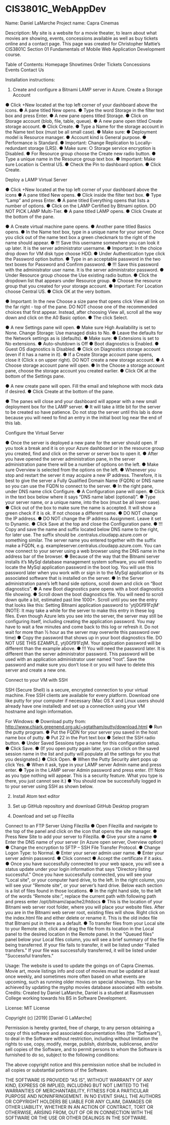 # CIS3801C_WebAppDev
Name: Daniel LaMarche
Project name: Capra Cinemas

Description: My site is a website for a movie theater, to learn about what movies are showing, events, concessions available as well as buy tickets online and a contact page. This page was created for Christopher Mattie’s CIS3801C Section 01 Fundamentals of Mobile Web Application Development course.

Table of Contents: 
Homepage
Showtimes
Order Tickets
Concessions
Events
Contact Us

Installation instructions:

1. Create and configure a Bitnami LAMP server in Azure.
Create a Storage Account

●	Click +New located at the top left corner of your dashboard above the icons.
●	A pane titled New opens.
●	Type the word Storage in the filter text box and press Enter.
●	A new pane opens titled Storage.
●	Click on Storage account (blob, file, table, queue).
●	A new pane open titled Create storage account.
●	Click Create.
●	Type a Name for the storage account in the Name text box (must be all small case).
●	Make sure:
●	Deployment model is Resource manager.
●	Account kind is General purpose.
●	Performance is Standard.
●	Important: Change Replication to Locally-redundant storage (LRS).
●	Make sure:
○	Storage service encryption is Disabled.
●	For Resource group choose the Create new radio button.
●	Type a unique name in the Resource group text box.
●	Important: Make sure Location is Central US.
●	Check the Pin to dashboard option.
●	Click Create.

Deploy a LAMP Virtual Server

●	Click +New located at the top left corner of your dashboard above the icons
●	A pane titled New opens.
●	Click inside the filter text box.
●	Type “Lamp” and press Enter.
●	A pane titled Everything opens that lists a number of options.
●	Click on the LAMP Certified by Bitnami option. DO NOT PICK LAMP Multi-Tier.
●	A pane titled LAMP opens.
●	Click Create at the bottom of the pane.

●	A Create virtual machine pane opens.
●	Another pane titled Basics opens.
●	In the Name text box, type in a unique name for your server. Once you click out of the name text box a green checkmark to the right of the name should appear. 
●	!!! Save this username somewhere you can look it up later. It is the server administrator username.
●	Important: In the choice drop down for VM disk type choose HDD.
●	Under Authentication type click the Password option button.
●	Type in an acceptable password in the two text boxes for Password and Confirm password.
●	!!! Save this password with the administrator user name. It is the server administrator password. 
●	Under Resource group choose the Use existing radio button.
●	Click the dropdown list that appears under Resource group.
●	Choose the resource group that you created for your storage account.
●	Important: For Location choose Central US.
●	Click OK at the very bottom.

●	Important: In the new Choose a size pane that opens click View all link on the far right - top of the pane. DO NOT choose one of the recommended choices that first appear. Instead, after choosing View all, scroll all the way down and click on the A0 Basic option.
●	The click Select.

●	A new Settings pane will open.
●	Make sure High Availability is set to None.
Change Storage: Use managed disks to No.
●	Leave the defaults for the Network settings as is (defaults).
●	Make sure:
●	Extensions is set to No extensions.
●	Auto-shutdown is Off
●	Boot diagnostics is Enabled.
●	Guest OS diagnostics is Disabled.
●	Click on Diagnostics storage account (even if it has a name in it).
●	If a Create Storage account pane opens, close it (Click x on upper right). DO NOT create a new storage account.
●	A Choose storage account pane will open.
●	In the Choose a storage account pane, choose the storage account you created earlier.
●	Click OK at the bottom of the Settings pane.

●	A new create pane will open. Fill the email and telephone with mock data if desired.
●	Click Create at the bottom of the pane.

●	The panes will close and your dashboard will appear with a new small deployment box for the LAMP server.
●	It will take a little bit for the server to be created so have patience. Do not stop the server until this lab is done because you will need to find an entry in the initial boot log near the end of this lab.

Configure the Virtual Server

●	Once the server is deployed a new pane for the server should open. If you took a break and it is on your Azure dashboard or in the resource group you created, find and click on the server or server box to open it.
●	After you have opened the server administration pane, in the server administration pane there will be a number of options on the left.
●	Make sure Overview is selected from the options on the left.
●	Whenever you stop and restart the server it may acquire a new IP address. Therefore, it is best to give the server a Fully Qualified Domain Name (FQDN) or DNS name so you can use the FQDN to connect to the server.
●	In the right pane, under DNS name click Configure.
●	A Configuration pane will open.
●	Click in the text box below where it says “DNS name label (optional)”. 
●	Type your server name, or a unique name, into the box (must be all lower case).
●	Click out of the box to make sure the name is accepted. It will show a green check if it is ok. If not choose a different name.
●	DO NOT change the IP address.
●	DO NOT change the IP address Assignment. Leave it set to Dynamic.
●	Click Save at the top and close the Configuration pane.
●	!!! Copy and save the name and suffix located below DNS name to the right, for later use. The suffix should be .centralus.cloudapp.azure.com or something similar. The server name you entered together with the suffix make a FQDN, e.g. exampleserver.centralus.cloudapp.azure.com. You can now connect to your server using a web browser using the DNS name in the address bar of the browser. 
●	Because of the way that the Bitnami server installs it’s MySql database management system software, you will need to locate the MySql application password in the boot log. You will use this password later when you work with or sign in to the MySql application or its associated software that is installed on the server.
●	In the Server administration pane’s left hand side options, scroll down and click on “Boot diagnostics”.
●	A new Boot diagnostics pane opens with a boot diagnostics file showing.
●	Scroll down the boot diagnostics file. You will need to scroll down quite a bit, estimated past line 1000+. Scroll until you see the entry that looks like this: 
Setting Bitnami application password to 'ytj0Gf91FzjM'
(NOTE: It may take a while for the server to make this entry in these log files. Even though Azure lets you see into the server, the server may still be configuring itself, including creating the application password. You may have to wait a few minutes and come back to this log or refresh it. Do not wait for more than ½ hour as the server may overwrite this password over time)
●	Copy the password that shows up in your boot diagnostics file. DO NOT USE THIS EZAMPLE, ytj0Gf91FzjM. Your application password will be different than the example above. 
●	!!! You will need the password later. It is different than the server administrator password. This password will be used with an application administrator user named “root”. Save the password and make sure you don’t lose it or you will have to delete this server and create a new one.

Connect to your VM with SSH

SSH (Secure Shell) is a secure, encrypted connection to your virtual machine. Free SSH clients are available for every platform. Download one like putty for your computer if necessary (Mac OS X and Linux users should already have one installed) and set up a connection using your VM hostname and login information. 

For Windows:
●	Download putty from: http://www.chiark.greenend.org.uk/~sgtatham/putty/download.html 
●	Run the putty program.
●	Put the FQDN for your server you saved in the host name box of putty.
●	Put 22 in the Port text box
●	Select the SSH radio button.
●	Under Saved Sessions type a name for this configuration setup.
●	Click Save. 
●	(If you open putty again later, you can click on the saved session name in the list and putty will populate all the settings for you that you designated.)
●	Click Open.
●	When the Putty Security alert pops up click Yes.
●	When it ask, type in your LAMP server Admin name and press enter.
●	Type in the LAMP server Admin password and press enter. (!!! Note as you type nothing will appear. This is a security feature. What you type is there, you just cannot see it.)
●	You should now be successfully logged in to your server using SSH as shown below.

2. Install Atom text editor

3. Set up GitHub repository and download GitHub Desktop program

4. Download and set up Filezilla

Connect to an FTP Server Using Filezilla
● Open Filezilla and navigate to the top of the panel and click on the icon that opens the site manager.
● Press New Site to add your server to Filezilla. 
● Give your site a name 
● Enter the DNS name of your server (in Azure open server, Overview option) 
● Change the encryption to SFTP – SSH File Transfer Protocol. 
● Change Logon Type: to Normal. 
● Enter your server admin user name. 
● Enter your server admin password. 
● Click connect
● Accept the certificate if it asks.
● Once you have successfully connected to your web space, you will see a status update under your login information that says "Directory listing successful." Once you have successfully connected, you will see your "Local site", or your computer hard drive, to the left. In the right column, you will see your "Remote site", or your server’s hard drive. Below each section is a list of files found in those locations.
● In the right hand side, to the left of the words “Remote site:”, replace the current path with following path and press enter  /opt/bitnami/apache2/htdocs
● This is the location of your Bitnami web server root folder,  where you will place your website files.
After you are in the Bitnami web server root, existing files will show. Right click on the index.html file and either delete or rename it. This is the old index file that Bitnami put in there as a default.
● To transfer files from your Local site to your Remote site, click and drag the file from its location in the Local panel to the desired location in the Remote panel. In the "Queued files" panel below your Local files column, you will see a brief summary of the file being transferred. If your file fails to transfer, it will be listed under "Failed transfers." If your file was successfully transferred, it will be listed under "Successful transfers."


Usage:
The website is used to update the goings on of Capra Cinemas. Movie art, movie listings info and cost of movies must be updated at least once weekly, and sometimes more often based on what events are upcoming, such as running older movies on special showings. This can be achieved by updating the myphp movies database associated with website.
Credits:
Created by Daniel LaMarche, Daniel is a student at Rasmussen College working towards his BS in Software Development.

License:
MIT License

Copyright (c) [2019] [Daniel G LaMarche]

Permission is hereby granted, free of charge, to any person obtaining a copy
of this software and associated documentation files (the "Software"), to deal
in the Software without restriction, including without limitation the rights
to use, copy, modify, merge, publish, distribute, sublicense, and/or sell
copies of the Software, and to permit persons to whom the Software is
furnished to do so, subject to the following conditions:

The above copyright notice and this permission notice shall be included in all
copies or substantial portions of the Software.

THE SOFTWARE IS PROVIDED "AS IS", WITHOUT WARRANTY OF ANY KIND, EXPRESS OR
IMPLIED, INCLUDING BUT NOT LIMITED TO THE WARRANTIES OF MERCHANTABILITY,
FITNESS FOR A PARTICULAR PURPOSE AND NONINFRINGEMENT. IN NO EVENT SHALL THE
AUTHORS OR COPYRIGHT HOLDERS BE LIABLE FOR ANY CLAIM, DAMAGES OR OTHER
LIABILITY, WHETHER IN AN ACTION OF CONTRACT, TORT OR OTHERWISE, ARISING FROM,
OUT OF OR IN CONNECTION WITH THE SOFTWARE OR THE USE OR OTHER DEALINGS IN THE
SOFTWARE.
